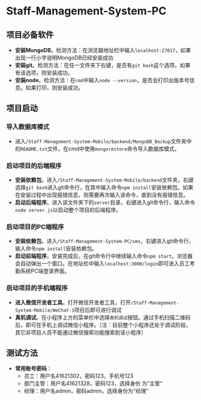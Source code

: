 # Staff-Management-System-PC
## 项目必备软件
- **安装MongoDB**。检测方法：在浏览器地址栏中输入`localhost:27017`，如果出现一行小字说明MongoDB已经安装成功
- **安装git**。检测方法：在任一文件夹下右键，是否有`git bash`这个选项。如果有该选项，则安装成功。
- **安装node**。检测方法：在`cmd`中输入`node --version`，是否会打印出版本号信息。如果打印，则安装成功。
## 项目启动
### 导入数据库模式
- 进入`/Staff-Management-System-Mobile/backend/MongoDB_Backup`文件夹中的`README.txt`文件，在cmd中使用`mongorestore`命令导入数据库模式。
### 启动项目的后端程序
- **安装依赖包**。进入`/Staff-Management-System-Mobile/backend`文件夹，右键选择`git bash`进入git命令行，在其中输入命令`npm install`安装依赖包。如果在安装过程中出现报错信息，则需要再次输入该命令，直到没有报错信息。
- **启动后端程序**。进入该文件夹下的`server`目录，右键进入git命令行，输入命令`node server.js`以启动整个项目的后端程序。
### 启动项目的PC端程序
- **安装依赖包**。进入`/Staff-Management-System-PC/sms`，右键进入git命令行，输入命令`npm install`安装依赖包。
- **启动前端程序**。安装完成后，在git命令行中继续输入命令`npm start`。浏览器会自动弹出一个窗口。在地址栏中输入`localhost:3000/login`即可进入员工考勤系统PC端登录界面。
### 启动项目的手机端程序
- **进入微信开发者工具**。打开微信开发者工具，打开`/Staff-Management-System-Mobile/WeChat-3`项目后即可进行调试
- **真机调试**。在小程序上方的菜单栏中选择`真机调试`按钮。通过手机扫描二维码后，即可在手机上调试微信小程序。（注：目前整个小程序还处于调试阶段，其它非项目人员不能通过微信搜索功能搜索到该小程序）
## 测试方法
- **常用账号密码**：
	- 员工：用户名41621302，密码123，手机号123
	- 部门主管：用户名41621328，密码123，选择身份 为“主管”
	- 经理：用户名admin，密码admin，选择身份为“经理”